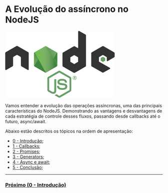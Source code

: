# A Evolução do assíncrono no NodeJS

<img src="https://github.com/FelipeMonobe/apresentacoes/blob/master/operacoes_assincronas/images/logo.png" width="350" alt="NodeJS">

Vamos entender a evolução das operações assíncronas, uma das principais
características do NodeJS. Demonstrando as vantagens e desvantagens de cada
estratégia de controle desses fluxos,  passando desde callbacks até o futuro,
async/await.

Abaixo estão descritos os tópicos na ordem de apresentação:

* [0 - Introdução](0_introducao);
* [1 - Callbacks](1_callbacks);
* [2 - Promises](2_promises);
* [3 - Generators](3_generators);
* [4 - Async e await](4_async);
* [5 - Conclusão](5_conclusao);

---

### [Próximo (0 - Introdução)](0_introducao/README.md)
